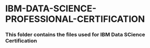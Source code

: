 # IBM-DATA-SCIENCE-PROFESSIONAL-CERTIFICATION
### This folder contains the files used for IBM Data SCience Certification
